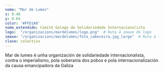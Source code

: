 ```yaml
---
nome: "Mar de Lumes"
x: 0.46
y: 0.64
color: '#FFD1A0'
nome_extendido: Comité Galego de Solidariedade Internacionalista
logo:  "/organizacions/mardelumes/logo.png"  # Ruta á imaxe do logo
imaxe: "/organizacions/mardelumes/foto_cabeceira.jpg_large"  # Ruta á imaxe de fondo
clase: colectivo
---
```


Mar de lumes é unha organización de solidariedade internacionalista, contra o imperialismo, pola soberanía dos pobos e pola internacionalización da causa emancipadora da Galiza